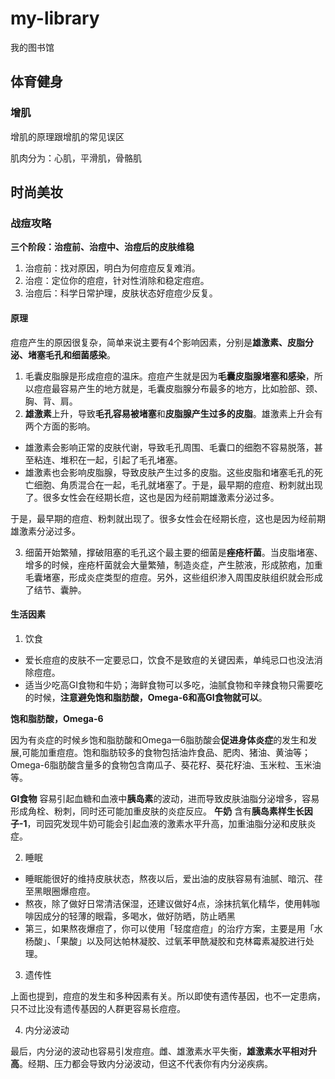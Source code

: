 # my-library
我的图书馆

## 体育健身
### 增肌
增肌的原理跟增肌的常见误区

肌肉分为：心肌，平滑肌，骨骼肌

## 时尚美妆
### 战痘攻略
**三个阶段：治痘前、治痘中、治痘后的皮肤维稳**

1. 治痘前：找对原因，明白为何痘痘反复难消。
2. 治痘：定位你的痘痘，针对性消除和稳定痘痘。
3. 治痘后：科学日常护理，皮肤状态好痘痘少反复。

#### 原理
痘痘产生的原因很复杂，简单来说主要有4个影响因素，分别是**雄激素、皮脂分泌、堵塞毛孔和细菌感染**。

1. 毛囊皮脂腺是形成痘痘的温床。痘痘产生就是因为**毛囊皮脂腺堵塞和感染**，所以痘痘最容易产生的地方就是，毛囊皮脂腺分布最多的地方，比如脸部、颈、胸、背、肩。
2. **雄激素**上升，导致**毛孔容易被堵塞**和**皮脂腺产生过多的皮脂**。雄激素上升会有两个方面的影响。
* 雄激素会影响正常的皮肤代谢，导致毛孔周围、毛囊口的细胞不容易脱落，甚至粘连、堆积在一起，引起了毛孔堵塞。
* 雄激素也会影响皮脂腺，导致皮肤产生过多的皮脂。这些皮脂和堵塞毛孔的死亡细胞、角质混合在一起，毛孔就堵塞了。于是，最早期的痘痘、粉刺就出现了。很多女性会在经期长痘，这也是因为经前期雄激素分泌过多。

于是，最早期的痘痘、粉刺就出现了。很多女性会在经期长痘，这也是因为经前期雄激素分泌过多。

3. 细菌开始繁殖，撑破阻塞的毛孔这个最主要的细菌是**痤疮杆菌**。当皮脂堵塞、增多的时候，痤疮杆菌就会大量繁殖，制造炎症，产生脓液，形成脓疱，加重毛囊堵塞，形成炎症类型的痘痘。另外，这些组织渗入周围皮肤组织就会形成了结节、囊肿。

#### 生活因素

1. 饮食
* 爱长痘痘的皮肤不一定要忌口，饮食不是致痘的关键因素，单纯忌口也没法消除痘痘。
* 适当少吃高GI食物和牛奶；海鲜食物可以多吃，油腻食物和辛辣食物只需要吃的时候，**注意避免饱和脂肪酸，Omega-6和高GI食物就可以**。

**饱和脂肪酸，Omega-6**

因为有炎症的时候乡饱和脂肪酸和Omega一6脂肪酸会**促进身体炎症**的发生和发展,可能加重痘痘。饱和脂肪较多的食物包括油炸食品、肥肉、猪油、黄油等；Omega-6脂肪酸含量多的食物包含南瓜子、葵花籽、葵花籽油、玉米粒、玉米油等。

**GI食物** 容易引起血糖和血液中**胰岛素**的波动，进而导致皮肤油脂分泌增多，容易形成角栓、粉刺，同时还可能加重皮肤的炎症反应。
**午奶** 含有**胰岛素样生长因子-1**，司园究发现牛奶可能会引起血液的激素水平升高，加重油脂分泌和皮肤炎症。

2. 睡眠
* 睡眠能很好的维持皮肤状态，熬夜以后，爱出油的皮肤容易有油腻、暗沉、荏至黑眼圈爆痘痘。
* 熬夜，除了做好日常清洁保湿，还建议做好4点，涂抹抗氧化精华，使用韩咖啡因成分的轻薄的眼霜，多喝水，做好防晒，防止晒黑
* 第三，如果熬夜爆痘了，你可以使用「轻度痘痘」的治疗方案，主要是用「水杨酸」、「果酸」以及阿达帕林凝胶、过氧苯甲酰凝胶和克林霉素凝胶进行处理。

3. 遗传性

上面也提到，痘痘的发生和多种因素有关。所以即使有遗传基因，也不一定患病，只不过比没有遗传基因的人群更容易长痘痘。

4. 内分泌波动

最后，内分泌的波动也容易引发痘痘。雌、雄激素水平失衡，**雄激素水平相对升高**。经期、压力都会导致内分泌波动，但这不代表你有内分泌疾病。


